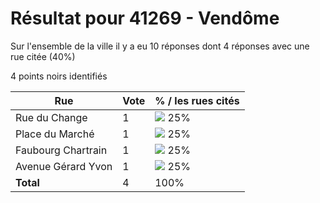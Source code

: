 # Résultat pour 41269 - Vendôme

Sur l'ensemble de la ville il y a eu 10 réponses dont 4 réponses avec une rue citée (40%)

4 points noirs identifiés

| Rue | Vote | % / les rues cités|
|-----|------|-------------------|
| Rue du Change | 1 | <img src="../../img/bar_25.gif" />&nbsp;25%|
| Place du Marché | 1 | <img src="../../img/bar_25.gif" />&nbsp;25%|
| Faubourg Chartrain | 1 | <img src="../../img/bar_25.gif" />&nbsp;25%|
| Avenue Gérard Yvon | 1 | <img src="../../img/bar_25.gif" />&nbsp;25%|
| **Total** | 4 | 100%|
